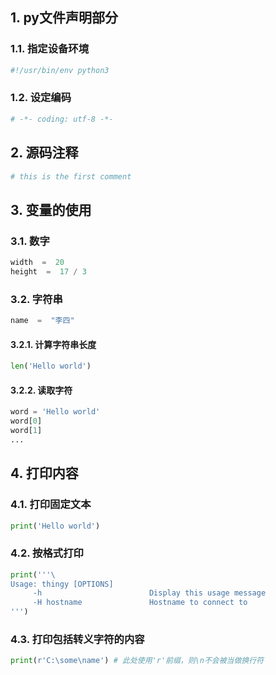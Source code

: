 
## 1. py文件声明部分

### 1.1. 指定设备环境

```python
#!/usr/bin/env python3
```

### 1.2. 设定编码

```python
# -*- coding: utf-8 -*-
```

## 2. 源码注释

```python
# this is the first comment
```

## 3. 变量的使用

### 3.1. 数字

```python
width  =  20
height  =  17 / 3
```

### 3.2. 字符串

```python
name  =  "李四"
```

#### 3.2.1. 计算字符串长度

```python
len('Hello world')
```

#### 3.2.2. 读取字符

```python
word = 'Hello world'
word[0]
word[1]
...
```

## 4. 打印内容

### 4.1. 打印固定文本

```python
print('Hello world')
```

### 4.2. 按格式打印

```python
print('''\
Usage: thingy [OPTIONS]
     -h                        Display this usage message
     -H hostname               Hostname to connect to
''')
```

### 4.3. 打印包括转义字符的内容

```python
print(r'C:\some\name') # 此处使用'r'前缀，则\n不会被当做换行符
```
